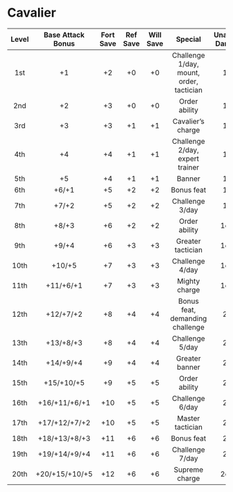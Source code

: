 # Cavalier
| Level | Base Attack Bonus | Fort Save | Ref Save | Will Save |                  Special                 | Unarmed Damage |
|:-----:|:-----------------:|:---------:|:--------:|:---------:|:----------------------------------------:|:--------------:|
|  1st  |         +1        |     +2    |    +0    |     +0    | Challenge 1/day, mount, order, tactician |       1d6      |
|  2nd  |         +2        |     +3    |    +0    |     +0    |               Order ability              |       1d6      |
|  3rd  |         +3        |     +3    |    +1    |     +1    |             Cavalier’s charge            |       1d6      |
|  4th  |         +4        |     +4    |    +1    |     +1    |      Challenge 2/day, expert trainer     |       1d8      |
|  5th  |         +5        |     +4    |    +1    |     +1    |                  Banner                  |       1d8      |
|  6th  |       +6/+1       |     +5    |    +2    |     +2    |                Bonus feat                |       1d8      |
|  7th  |       +7/+2       |     +5    |    +2    |     +2    |              Challenge 3/day             |       1d8      |
|  8th  |       +8/+3       |     +6    |    +2    |     +2    |               Order ability              |      1d10      |
|  9th  |       +9/+4       |     +6    |    +3    |     +3    |             Greater tactician            |      1d10      |
|  10th |       +10/+5      |     +7    |    +3    |     +3    |              Challenge 4/day             |      1d10      |
|  11th |     +11/+6/+1     |     +7    |    +3    |     +3    |               Mighty charge              |      1d10      |
|  12th |     +12/+7/+2     |     +8    |    +4    |     +4    |      Bonus feat, demanding challenge     |       2d6      |
|  13th |     +13/+8/+3     |     +8    |    +4    |     +4    |              Challenge 5/day             |       2d6      |
|  14th |     +14/+9/+4     |     +9    |    +4    |     +4    |              Greater banner              |       2d6      |
|  15th |     +15/+10/+5    |     +9    |    +5    |     +5    |               Order ability              |       2d6      |
|  16th |   +16/+11/+6/+1   |    +10    |    +5    |     +5    |              Challenge 6/day             |       2d8      |
|  17th |   +17/+12/+7/+2   |    +10    |    +5    |     +5    |             Master tactician             |       2d8      |
|  18th |   +18/+13/+8/+3   |    +11    |    +6    |     +6    |                Bonus feat                |       2d8      |
|  19th |   +19/+14/+9/+4   |    +11    |    +6    |     +6    |              Challenge 7/day             |       2d8      |
|  20th |   +20/+15/+10/+5  |    +12    |    +6    |     +6    |              Supreme charge              |      2d10      |